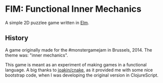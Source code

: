 # FIM: Functional Inner Mechanics

A simple 2D puzzlee game written in [Elm](http://www.elm-lang.org/).

## History 

A game originally made for the #monstergamejam in Brussels, 2014. The theme was: "inner mechanics".

This game is meant as an experiment of making games in a functional language. A big thanks to [joakin/cnake](https://github.com/joakin/cnake), as it provided me with some nice bootstrap code, when I was developing the original version in ClojureScript.
